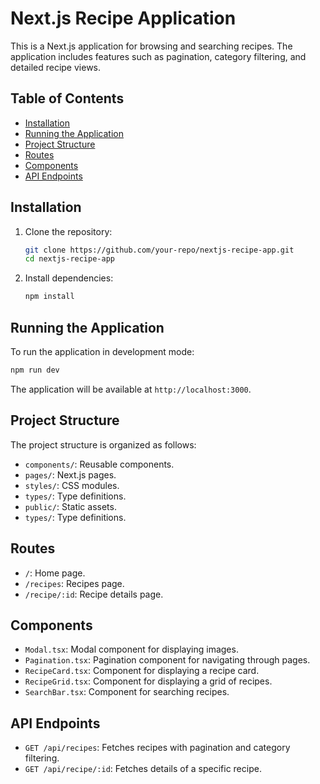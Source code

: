 # Next.js Recipe Application

This is a Next.js application for browsing and searching recipes. The application includes features such as pagination, category filtering, and detailed recipe views.

## Table of Contents
- [Installation](#installation)
- [Running the Application](#running-the-application)
- [Project Structure](#project-structure)
- [Routes](#routes)
- [Components](#components)
- [API Endpoints](#api-endpoints)

## Installation

1. Clone the repository:
   ```bash
   git clone https://github.com/your-repo/nextjs-recipe-app.git
   cd nextjs-recipe-app
   ```

2. Install dependencies:
   ```bash
   npm install
   ```

## Running the Application

To run the application in development mode:

```bash
npm run dev
```

The application will be available at `http://localhost:3000`.

## Project Structure

The project structure is organized as follows:

- `components/`: Reusable components.
- `pages/`: Next.js pages.
- `styles/`: CSS modules.
- `types/`: Type definitions.
- `public/`: Static assets.
- `types/`: Type definitions.

## Routes

- `/`: Home page.
- `/recipes`: Recipes page.
- `/recipe/:id`: Recipe details page.

## Components

- `Modal.tsx`: Modal component for displaying images.
- `Pagination.tsx`: Pagination component for navigating through pages.
- `RecipeCard.tsx`: Component for displaying a recipe card.
- `RecipeGrid.tsx`: Component for displaying a grid of recipes.
- `SearchBar.tsx`: Component for searching recipes.

## API Endpoints

- `GET /api/recipes`: Fetches recipes with pagination and category filtering.
- `GET /api/recipe/:id`: Fetches details of a specific recipe.
